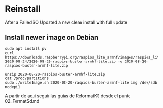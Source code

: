# Reinstall
After a Failed SO Updated a new clean install with full update

## Install newer image on Debian
```
sudo apt install pv
curl https://downloads.raspberrypi.org/raspios_lite_armhf/images/raspios_lite_armhf-2020-08-24/2020-08-20-raspios-buster-armhf-lite.zip -o 2020-08-20-raspios-buster-armhf-lite.zip 

unzip 2020-08-20-raspios-buster-armhf-lite.zip 
cat /proc/partitions
sudo ./writeImage.sh 2020-08-20-raspios-buster-armhf-lite.img /dev/sdb nodepi1
```
A partir de aqui seguir las guias de ReformatKS desde el punto 02_FormatSd.md
